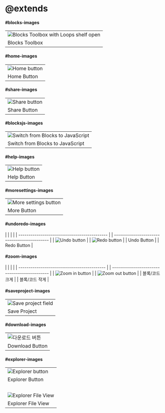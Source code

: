 # @extends

#### #blocks-images

|                                                                           |
| ------------------------------------------------------------------------- |
| ![Blocks Toolbox with Loops shelf open](/static/about/blocks-toolbox.png) |
| Blocks Toolbox                                                            |

#### #home-images

|                                               |
| --------------------------------------------- |
| ![Home button](/static/about/home-button.png) |
| Home Button                                   |

#### #share-images

|                                                 |
| ----------------------------------------------- |
| ![Share button](/static/about/share-button.png) |
| Share Button                                    |

#### #blocksjs-images

|                                                                     |
| ------------------------------------------------------------------- |
| ![Switch from Blocks to JavaScript](/static/about/blocks-to-js.gif) |
| Switch from Blocks to JavaScript                                    |

#### #help-images

|                                               |
| --------------------------------------------- |
| ![Help button](/static/about/help-button.png) |
| Help Button                                   |

#### #moresettings-images

|                                                          |
| -------------------------------------------------------- |
| ![More settings button](/static/about/more-settings.png) |
| More Button                                              |

#### #undoredo-images

|                                               |  |                                               |
| --------------------------------------------- |  | --------------------------------------------- |
| ![Undo button](/static/about/undo-button.png) |  | ![Redo button](/static/about/redo-button.png) |
| Undo Button                                   |  | Redo Button                                   |

#### #zoom-images

|                                              |  |                                                |
| -------------------------------------------- |  | ---------------------------------------------- |
| ![Zoom in button](/static/about/zoom-in.png) |  | ![Zoom out button](/static/about/zoom-out.png) |
| 블록/코드 크게                                     |  | 블록/코드 작게                                       |

#### #saveproject-images

|                                                       |
| ----------------------------------------------------- |
| ![Save project field](/static/about/save-project.png) |
| Save Project                                          |

#### #download-images

|                                               |
| --------------------------------------------- |
| ![다운로드 버튼](/static/about/download-button.png) |
| Download Button                               |

#### #explorer-images

|                                                        |
| ------------------------------------------------------ |
| ![Explorer button](/static/about/explorer-button.png)  |
| Explorer Button                                        |
| &nbsp;                                                 |
| ![Explorer File View](/static/about/explorer-view.png) |
| Explorer File View                                     |